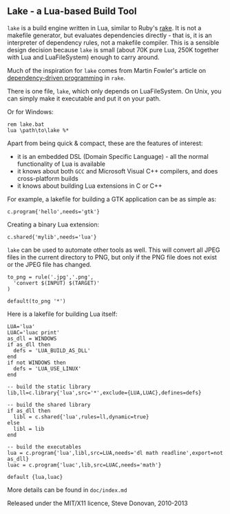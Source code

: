 ## Lake - a Lua-based Build Tool

`lake` is a build engine written in Lua, similar to Ruby's [rake](http://rake.rubyforge.org/).
It is not a makefile generator, but evaluates dependencies directly - that is, it is an
interpreter of dependency rules, not a makefile compiler.  This is a sensible design decision
because `lake` is small (about 70K pure Lua, 250K together with Lua and LuaFileSystem) enough
to carry around.

Much of the inspiration for `lake` comes from Martin Fowler's article on [dependency-driven
programming](http://martinfowler.com/articles/rake.html) in `rake`.

There is one file, `lake`, which only depends on LuaFileSystem. On Unix, you can
simply make it executable and put it on your path.


Or for Windows:

    rem lake.bat
    lua \path\to\lake %*

Apart from being quick & compact, these are the features of interest:

   - it is an embedded DSL (Domain Specific Language) - all the normal functionality of Lua is
available
   - it knows about both `GCC` and Microsoft Visual C++ compilers, and does cross-platform builds
   - it knows about building Lua extensions in C or C++

For example, a lakefile for building a GTK application can be as simple as:

    c.program{'hello',needs='gtk'}

Creating a binary Lua extension:

    c.shared{'mylib',needs='lua'}

`lake` can be used to automate other tools as well. This will convert all JPEG files in the
current directory to PNG, but only if the PNG file does not exist or the JPEG file has changed.

    to_png = rule('.jpg','.png',
      'convert $(INPUT) $(TARGET)'
    )

    default(to_png '*')

Here is a lakefile for building Lua itself:

    LUA='lua'
    LUAC='luac print'
    as_dll = WINDOWS
    if as_dll then
      defs = 'LUA_BUILD_AS_DLL'
    end
    if not WINDOWS then
      defs = 'LUA_USE_LINUX'
    end

    -- build the static library
    lib,ll=c.library{'lua',src='*',exclude={LUA,LUAC},defines=defs}

    -- build the shared library
    if as_dll then
      libl = c.shared{'lua',rules=ll,dynamic=true}
    else
      libl = lib
    end

    -- build the executables
    lua = c.program{'lua',libl,src=LUA,needs='dl math readline',export=not as_dll}
    luac = c.program{'luac',lib,src=LUAC,needs='math'}

    default {lua,luac}

More details can be found in `doc/index.md`

Released under the MIT/X11 licence,
Steve Donovan, 2010-2013


